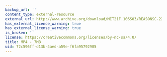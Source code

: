 ```yaml
---
backup_url: ''
content_type: external-resource
external_url: http://www.archive.org/download/MIT21F.106S03/REASONSC-220k.mp4
has_external_licence_warning: true
has_external_license_warning: true
is_broken: ''
license: https://creativecommons.org/licenses/by-nc-sa/4.0/
title: MP4 - 7MB
uid: 72c596ff-d13b-4aed-a59e-f6fa95792905
---
```

